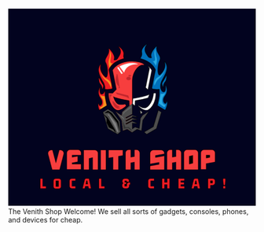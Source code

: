 ![alt text](/media/card.png)
The Venith Shop
Welcome! We sell all sorts of gadgets, consoles, phones, and devices for cheap.

